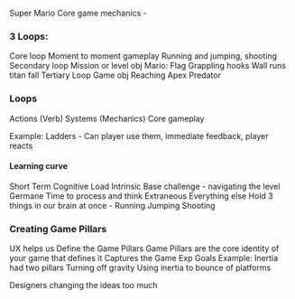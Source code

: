 

Super Mario
Core game mechanics - 

### 3 Loops:
Core loop
	Moment to moment gameplay
	Running and jumping, shooting
Secondary loop
	Mission or level obj
	Mario: Flag
	Grappling hooks
	Wall runs titan fall
Tertiary Loop
	Game obj
	Reaching Apex Predator

### Loops
Actions (Verb)
Systems (Mechanics)
Core gameplay

Example: 
Ladders - Can player use them, immediate feedback, player reacts

#### Learning curve
Short Term Cognitive Load
	Intrinsic
		Base challenge - navigating the level
	Germane
		Time to process and think
	Extraneous
		Everything else
	Hold 3 things in our brain at once - Running Jumping Shooting

### Creating Game Pillars
UX helps us Define the Game Pillars
Game Pillars are the core identity of your game that defines it
Captures the Game Exp Goals
Example: Inertia had two pillars
	Turning off gravity
	Using inertia to bounce of platforms

Designers changing the ideas too much
